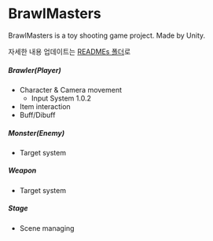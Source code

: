# BrawlMasters
BrawlMasters is a toy shooting game project. Made by Unity.

자세한 내용 업데이트는 [READMEs 폴더](https://github.com/ToyToyGame/BrawlMasters/tree/main/READMEs)로



##### Brawler(Player)

- Character & Camera movement
  - Input System 1.0.2
- Item interaction
- Buff/Dibuff

##### Monster(Enemy)

- Target system

##### Weapon

- Target system

##### Stage

- Scene managing

